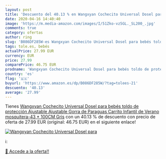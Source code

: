 ```yaml
---
layout: post
title: 'Descuento del 40.13 % en Wangxyan Cochecito Universal Dosel para '
date: 2020-04-16 14:40:40
image: 'https://m.media-amazon.com/images/I/51Zko-vz5GL._SL200_.jpg'
comments: true
category: ofertas
author: ring
slug: 'B086DF285W-es Wangxyan Cochecito Universal Dosel para bebés toldo de...'
tags: tole.es, bebés
actualPrice: 27.99 EUR
currency: EUR
price: 27.99
comparePrice: 46.75 EUR
prodname: 'Wangxyan Cochecito Universal Dosel para bebés toldo de protección Ajustable Ajustable Gorra de Paraguas Carrito Infantil de Verano mosquitera-43 * 100CM Gris'
country: 'es'
flag: '🇪🇸'
buyurl: 'https://www.amazon.es/dp/B086DF285W/?tag=tolees-21'
descuento: '40.13'
average: '27.99'
---
```


Tienes [Wangxyan Cochecito Universal Dosel para bebés toldo de protección Ajustable Ajustable Gorra de Paraguas Carrito Infantil de Verano mosquitera-43 * 100CM Gris](https://www.amazon.es/dp/B086DF285W/?tag=tolees-21) con un 40.13 % de descuento con precio de oferta de 27.99 EUR (original: 46.75 EUR) en el siguiente enlace!

[![Wangxyan Cochecito Universal Dosel para ](https://m.media-amazon.com/images/I/51Zko-vz5GL._SL200_.jpg)](https://www.amazon.es/dp/B086DF285W/?tag=tolees-21)

ℹ️:


[🛒 Accede a la oferta!!](https://www.amazon.es/dp/B086DF285W/?tag=tolees-21)

